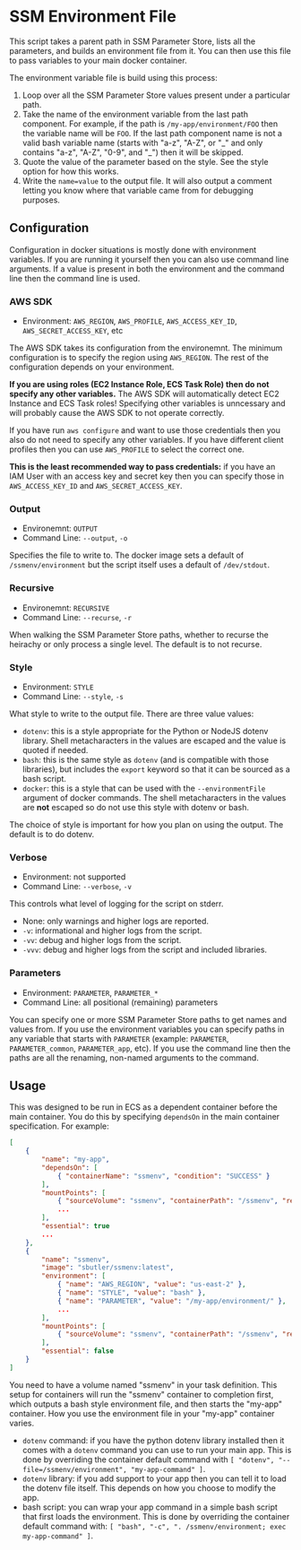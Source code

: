 SSM Environment File
====================

This script takes a parent path in SSM Parameter Store, lists all the parameters,
and builds an environment file from it. You can then use this file to pass
variables to your main docker container.

The environment variable file is build using this process:

1. Loop over all the SSM Parameter Store values present under a particular path.
2. Take the name of the environment variable from the last path component. For
    example, if the path is `/my-app/environment/FOO` then the variable name will
    be `FOO`. If the last path component name is not a valid bash variable name
    (starts with "a-z", "A-Z", or "\_" and only contains "a-z", "A-Z", "0-9", and
    "\_") then it will be skipped.
3. Quote the value of the parameter based on the style. See the style option for
    how this works.
4. Write the `name=value` to the output file. It will also output a comment
    letting you know where that variable came from for debugging purposes.

Configuration
-------------

Configuration in docker situations is mostly done with environment variables.
If you are running it yourself then you can also use command line arguments. If
a value is present in both the environment and the command line then the command
line is used.

### AWS SDK

- Environment: `AWS_REGION`, `AWS_PROFILE`, `AWS_ACCESS_KEY_ID`, `AWS_SECRET_ACCESS_KEY`, etc

The AWS SDK takes its configuration from the environemnt. The minimum configuration
is to specify the region using `AWS_REGION`. The rest of the configuration depends
on your environment.

**If you are using roles (EC2 Instance Role, ECS Task Role) then do not specify
any other variables.** The AWS SDK will automatically detect EC2 Instance and
ECS Task roles! Specifying other variables is unncessary and will probably cause
the AWS SDK to not operate correctly.

If you have run `aws configure` and want to use those credentials then you also
do not need to specify any other variables. If you have different client
profiles then you can use `AWS_PROFILE` to select the correct one.

**This is the least recommended way to pass credentials:** if you have an IAM
User with an access key and secret key then you can specify those in
`AWS_ACCESS_KEY_ID` and `AWS_SECRET_ACCESS_KEY`.

### Output

- Environemnt: `OUTPUT`
- Command Line: `--output`, `-o`

Specifies the file to write to. The docker image sets a default of `/ssmenv/environment`
but the script itself uses a default of `/dev/stdout`.

### Recursive

- Environemnt: `RECURSIVE`
- Command Line: `--recurse`, `-r`

When walking the SSM Parameter Store paths, whether to recurse the heirachy or
only process a single level. The default is to not recurse.

### Style

- Environment: `STYLE`
- Command Line: `--style`, `-s`

What style to write to the output file. There are three value values:

- `dotenv`: this is a style appropriate for the Python or NodeJS dotenv library.
    Shell metacharacters in the values are escaped and the value is quoted if
    needed.
- `bash`: this is the same style as `dotenv` (and is compatible with those libraries),
    but includes the `export` keyword so that it can be sourced as a bash script.
- `docker`: this is a style that can be used with the `--environmentFile` argument
    of docker commands. The shell metacharacters in the values are **not** escaped
    so do not use this style with dotenv or bash.

The choice of style is important for how you plan on using the output. The default
is to do dotenv.

### Verbose

- Environment: not supported
- Command Line: `--verbose`, `-v`

This controls what level of logging for the script on stderr.

- None: only warnings and higher logs are reported.
- `-v`: informational and higher logs from the script.
- `-vv`: debug and higher logs from the script.
- `-vvv`: debug and higher logs from the script and included libraries.

### Parameters

- Environment: `PARAMETER`, `PARAMETER_*`
- Command Line: all positional (remaining) parameters

You can specify one or more SSM Parameter Store paths to get names and values
from. If you use the environment variables you can specify paths in any variable
that starts with `PARAMETER` (example: `PARAMETER`, `PARAMETER_common`,
`PARAMETER_app`, etc). If you use the command line then the paths are all the
renaming, non-named arguments to the command.

Usage
-----

This was designed to be run in ECS as a dependent container before the main
container. You do this by specifying `dependsOn` in the main container
specification. For example:

```json
[
    {
        "name": "my-app",
        "dependsOn": [
            { "containerName": "ssmenv", "condition": "SUCCESS" }
        ],
        "mountPoints": [
            { "sourceVolume": "ssmenv", "containerPath": "/ssmenv", "readOnly": true },
            ...
        ],
        "essential": true
        ...
    },
    {
        "name": "ssmenv",
        "image": "sbutler/ssmenv:latest",
        "environment": [
            { "name": "AWS_REGION", "value": "us-east-2" },
            { "name": "STYLE", "value": "bash" },
            { "name": "PARAMETER", "value": "/my-app/environment/" },
            ...
        ],
        "mountPoints": [
            { "sourceVolume": "ssmenv", "containerPath": "/ssmenv", "readOnly": false },
        ],
        "essential": false
    }
]
```

You need to have a volume named "ssmenv" in your task definition. This setup
for containers will run the "ssmenv" container to completion first, which
outputs a bash style environment file, and then starts the "my-app" container.
How you use the environment file in your "my-app" container varies.

- `dotenv` command: if you have the python dotenv library installed then it
    comes with a `dotenv` command you can use to run your main app. This is
    done by overriding the container default command with
    `[ "dotenv", "--file=/ssmenv/environment", "my-app-command" ]`.
- `dotenv` library: if you add support to your app then you can tell it to load
    the dotenv file itself. This depends on how you choose to modify the app.
- bash script: you can wrap your app command in a simple bash script that first
    loads the environment. This is done by overriding the container default
    command with: `[ "bash", "-c", ". /ssmenv/environment; exec my-app-command" ]`.
